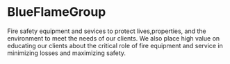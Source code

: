 # BlueFlameGroup
 Fire safety equipment and sevices to protect lives,properties, and the environment to meet the needs of our clients. We also place high value on educating our clients about the critical role of fire equipment and service in minimizing losses and maximizing safety.
